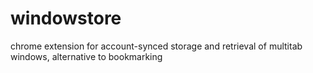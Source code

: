 # windowstore

chrome extension for account-synced storage and retrieval of multitab windows, alternative to bookmarking
